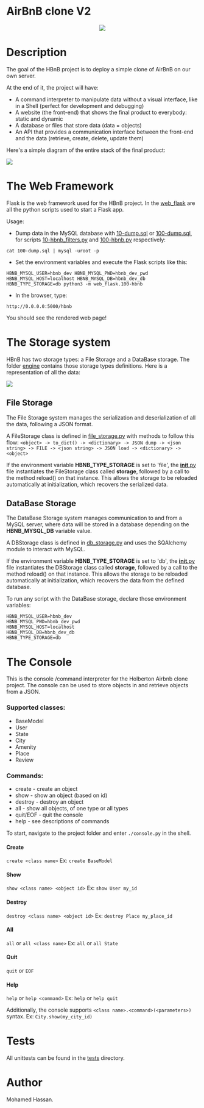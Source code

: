 # AirBnB clone V2
 
<p align="center">
    <img src="https://i.imgur.com/JOhaZ5m.png">
</p>

# Description

The goal of the HBnB project is to deploy a simple clone of AirBnB on our own server.

At the end of it, the project will have:
- A command interpreter to manipulate data without a visual interface, like in a Shell (perfect for development and debugging)
- A website (the front-end) that shows the final product to everybody: static and dynamic
- A database or files that store data (data = objects)
- An API that provides a communication interface between the front-end and the data (retrieve, create, delete, update them)

Here's a simple diagram of the entire stack of the final product:

<p>
    <img src="https://i.imgur.com/sQ4tQRX.png">
</p>

# The Web Framework

Flask is the web framework used for the HBnB project.
In the [web_flask](./web_flask) are all the python scripts used to start a Flask app.

Usage:

- Dump data in the MySQL database with [10-dump.sql](./10-dump.sql) or [100-dump.sql](./100-dump.sql), for scripts [10-hbnb_filters.py](.10-hbnb_filters.py) and [100-hbnb.py](./100-hbnb.py) respectively:
```
cat 100-dump.sql | mysql -uroot -p
```

- Set the environment variables and execute the Flask scripts like this:
```
HBNB_MYSQL_USER=hbnb_dev HBNB_MYSQL_PWD=hbnb_dev_pwd HBNB_MYSQL_HOST=localhost HBNB_MYSQL_DB=hbnb_dev_db HBNB_TYPE_STORAGE=db python3 -m web_flask.100-hbnb
```

- In the browser, type:
```
http://0.0.0.0:5000/hbnb
```
You should see the rendered web page!

# The Storage system

HBnB has two storage types: a File Storage and a DataBase storage.
The folder [engine](./models/engine/) contains those storage types definitions.
Here is a representation of all the data:

<p>
    <img src="https://i.imgur.com/eNZMRuS.jpg">
</p>

## File Storage

The File Storage system manages the serialization and deserialization of all the data, following a JSON format.

A FileStorage class is defined in [file_storage.py](./models/engine/file_storage.py) with methods to follow this flow:
```<object> -> to_dict() -> <dictionary> -> JSON dump -> <json string> -> FILE -> <json string> -> JSON load -> <dictionary> -> <object>```

If the environment variable **HBNB_TYPE_STORAGE** is set to 'file', the [__init__.py](./models/__init__.py) file instantiates the FileStorage class called **storage**, followed by a call to the method reload() on that instance.
This allows the storage to be reloaded automatically at initialization, which recovers the serialized data.

## DataBase Storage

The DataBase Storage system manages communication to and from a MySQL server, where data will be stored in a database depending on the **HBNB_MYSQL_DB** variable value.

A DBStorage class is defined in [db_storage.py](./models/engine/db_storage.py) and uses the SQAlchemy module to interact with MySQL.

If the environment variable **HBNB_TYPE_STORAGE** is set to 'db', the [__init__.py](./models/__init__.py) file instantiates the DBStorage class called **storage**, followed by a call to the method reload() on that instance.
This allows the storage to be reloaded automatically at initialization, which recovers the data from the defined database.

To run any script with the DataBase storage, declare those environment variables:
```
HBNB_MYSQL_USER=hbnb_dev
HBNB_MYSQL_PWD=hbnb_dev_pwd
HBNB_MYSQL_HOST=localhost
HBNB_MYSQL_DB=hbnb_dev_db
HBNB_TYPE_STORAGE=db
```

# The Console

This is the console /command interpreter for the Holberton Airbnb clone project. The console can be used to store objects in and retrieve objects from a JSON.

### Supported classes:
* BaseModel
* User
* State
* City
* Amenity
* Place
* Review

### Commands:
* create - create an object
* show - show an object (based on id)
* destroy - destroy an object
* all - show all objects, of one type or all types
* quit/EOF - quit the console
* help - see descriptions of commands

To start, navigate to the project folder and enter `./console.py` in the shell.

#### Create
`create <class name>`
Ex:
`create BaseModel`

#### Show
`show <class name> <object id>`
Ex:
`show User my_id`

#### Destroy
`destroy <class name> <object id>`
Ex:
`destroy Place my_place_id`

#### All
`all` or `all <class name>`
Ex:
`all` or `all State`

#### Quit
`quit` or `EOF`

#### Help
`help` or `help <command>`
Ex:
`help` or `help quit`

Additionally, the console supports `<class name>.<command>(<parameters>)` syntax.
Ex:
`City.show(my_city_id)`

# Tests

All unittests can be found in the [tests](./tests) directory.

# Author

Mohamed Hassan.
